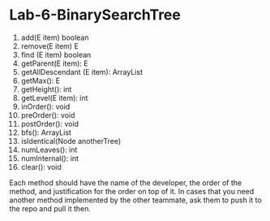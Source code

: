 # Lab-6-BinarySearchTree

1. add(E item) boolean
2. remove(E item) E
3. find (E item) boolean
4. getParent(E item): E
5. getAllDescendant (E item): ArrayList<E>
6. getMax(): E
7. getHeight(): int
8. getLevel(E item): int
9. inOrder(): void
10. preOrder(): void
11. postOrder(): void
12. bfs(): ArrayList<E>
13. isIdentical(Node<E> anotherTree)
14. numLeaves(): int
15. numInternal(): int
16. clear(): void
  
  
Each method should have the name of the developer, the order of the
method, and justification for the order on top of it. In cases that you need
another method implemented by the other teammate, ask them to push it to
the repo and pull it then.
